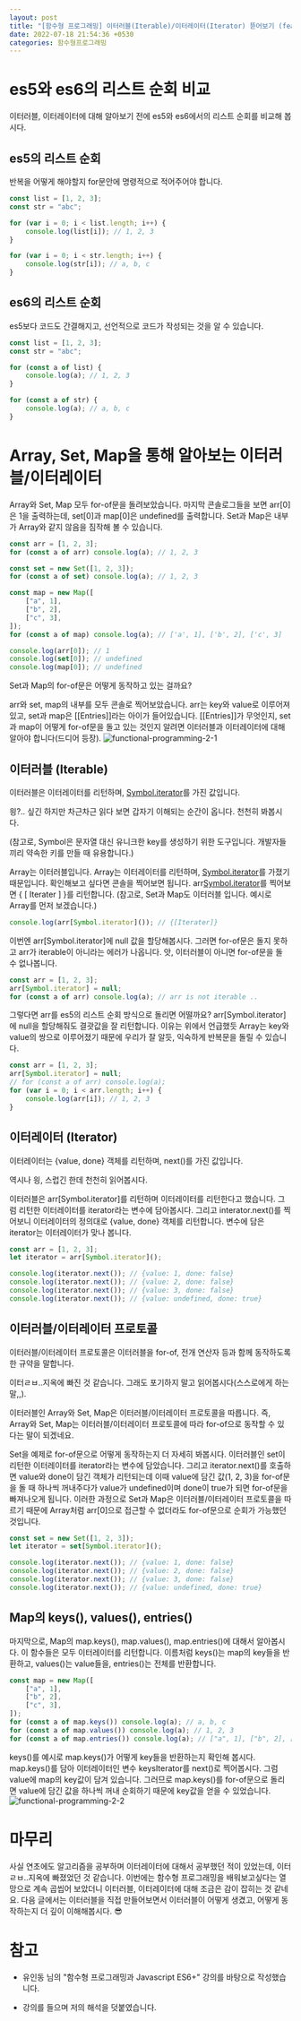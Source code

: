 ```yaml
---
layout: post
title: "[함수형 프로그래밍] 이터러블(Iterable)/이터레이터(Iterator) 뜯어보기 (feat. es6의 리스트순회)"
date: 2022-07-18 21:54:36 +0530
categories: 함수형프로그래밍
---
```


# es5와 es6의 리스트 순회 비교

이터러블, 이터레이터에 대해 알아보기 전에 es5와 es6에서의 리스트 순회를 비교해 봅시다.

## es5의 리스트 순회

반복을 어떻게 해야할지 for문안에 명령적으로 적어주어야 합니다.

```javascript
const list = [1, 2, 3];
const str = "abc";

for (var i = 0; i < list.length; i++) {
	console.log(list[i]); // 1, 2, 3
}

for (var i = 0; i < str.length; i++) {
	console.log(str[i]); // a, b, c
}
```

## es6의 리스트 순회

es5보다 코드도 간결해지고, 선언적으로 코드가 작성되는 것을 알 수 있습니다.

```javascript
const list = [1, 2, 3];
const str = "abc";

for (const a of list) {
	console.log(a); // 1, 2, 3
}

for (const a of str) {
	console.log(a); // a, b, c
}
```

# Array, Set, Map을 통해 알아보는 이터러블/이터레이터

Array와 Set, Map 모두 for-of문을 돌려보았습니다. 마지막 콘솔로그들을 보면 arr[0]은 1을 출력하는데, set[0]과 map[0]은 undefined를 출력합니다. Set과 Map은 내부가 Array와 같지 않음을 짐작해 볼 수 있습니다.

```javascript
const arr = [1, 2, 3];
for (const a of arr) console.log(a); // 1, 2, 3

const set = new Set([1, 2, 3]);
for (const a of set) console.log(a); // 1, 2, 3

const map = new Map([
	["a", 1],
	["b", 2],
	["c", 3],
]);
for (const a of map) console.log(a); // ['a', 1], ['b', 2], ['c', 3]

console.log(arr[0]); // 1
console.log(set[0]); // undefined
console.log(map[0]); // undefined
```

Set과 Map의 for-of문은 어떻게 동작하고 있는 걸까요?

arr와 set, map의 내부를 모두 콘솔로 찍어보았습니다. arr는 key와 value로 이루어져있고, set과 map은 [[Entries]]라는 아이가 들어있습니다. [[Entries]]가 무엇인지, set과 map이 어떻게 for-of문을 돌고 있는 것인지 알려면 이터러블과 이터레이터에 대해 알아야 합니다(드디어 등장).
![functional-programming-2-1](/assets/images/functional-programming/functional-programming-2-1.png)

## 이터러블 (Iterable)

이터러블은 이터레이터를 리턴하며, [Symbol.iterator]()를 가진 값입니다.

읭?.. 싶긴 하지만 차근차근 읽다 보면 갑자기 이해되는 순간이 옵니다. 천천히 봐봅시다.

(참고로, Symbol은 문자열 대신 유니크한 key를 생성하기 위한 도구입니다. 개발자들끼리 약속한 키를 만들 때 유용합니다.)

Array는 이터러블입니다. Array는 이터레이터를 리턴하며, [Symbol.iterator]()를 가졌기 때문입니다. 확인해보고 싶다면 콘솔을 찍어보면 됩니다. arr[Symbol.iterator]()를 찍어보면 { [ Iterater ] }를 리턴합니다. (참고로, Set과 Map도 이터러블 입니다. 예시로 Array를 먼저 보겠습니다.)

```javascript
console.log(arr[Symbol.iterator]()); // {[Iterater]}
```

이번엔 arr[Symbol.iterator]에 null 값을 할당해봅시다. 그러면 for-of문은 돌지 못하고 arr가 iterable이 아니라는 에러가 나옵니다. 앗, 이터러블이 아니면 for-of문을 돌 수 없나봅니다.

```javascript
const arr = [1, 2, 3];
arr[Symbol.iterator] = null;
for (const a of arr) console.log(a); // arr is not iterable ..
```

그렇다면 arr를 es5의 리스트 순회 방식으로 돌리면 어떨까요? arr[Symbol.iterator]에 null을 할당해줘도 결괏값을 잘 리턴합니다. 이유는 위에서 언급했듯 Array는 key와 value의 쌍으로 이루어졌기 때문에 우리가 잘 알듯, 익숙하게 반복문을 돌릴 수 있습니다.

```javascript
const arr = [1, 2, 3];
arr[Symbol.iterator] = null;
// for (const a of arr) console.log(a);
for (var i = 0; i < arr.length; i++) {
	console.log(arr[i]); // 1, 2, 3
}
```

## 이터레이터 (Iterator)

이터레이터는 {value, done} 객체를 리턴하며, next()를 가진 값입니다.

역시나 읭, 스럽긴 한데 천천히 읽어봅시다.

이터러블은 arr[Symbol.iterator]를 리턴하며 이터레이터를 리턴한다고 했습니다. 그럼 리턴한 이터레이터를 iterator라는 변수에 담아봅시다. 그리고 interator.next()를 찍어보니 이터레이터의 정의대로 {value, done} 객체를 리턴합니다. 변수에 담은 iterator는 이터레이터가 맞나 봅니다.

```javascript
const arr = [1, 2, 3];
let iterator = arr[Symbol.iterator]();

console.log(iterator.next()); // {value: 1, done: false}
console.log(iterator.next()); // {value: 2, done: false}
console.log(iterator.next()); // {value: 3, done: false}
console.log(iterator.next()); // {value: undefined, done: true}
```

## 이터러블/이터레이터 프로토콜

이터러블/이터레이터 프로토콜은 이터러블을 for-of, 전개 연산자 등과 함께 동작하도록 한 규약을 말합니다.

이터ㄹㅂ..지옥에 빠진 것 같습니다. 그래도 포기하지 말고 읽어봅시다(스스로에게 하는 말,,).

이터러블인 Array와 Set, Map은 이터러블/이터레이터 프로토콜을 따릅니다. 즉, Array와 Set, Map는 이터러블/이터레이터 프로토콜에 따라 for-of으로 동작할 수 있다는 말이 되겠네요.

Set을 예제로 for-of문으로 어떻게 동작하는지 더 자세히 봐봅시다. 이터러블인 set이 리턴한 이터레이터를 iterator라는 변수에 담았습니다. 그리고 iterator.next()를 호출하면 value와 done이 담긴 객체가 리턴되는데 이때 value에 담긴 값(1, 2, 3)을 for-of문을 돌 때 하나씩 꺼내주다가 value가 undefined이며 done이 true가 되면 for-of문을 빠져나오게 됩니다. 이러한 과정으로 Set과 Map은 이터러블/이터레이터 프로토콜을 따르기 때문에 Array처럼 arr[0]으로 접근할 수 없더라도 for-of문으로 순회가 가능했던 것입니다.

```javascript
const set = new Set([1, 2, 3]);
let iterator = set[Symbol.iterator]();

console.log(iterator.next()); // {value: 1, done: false}
console.log(iterator.next()); // {value: 2, done: false}
console.log(iterator.next()); // {value: 3, done: false}
console.log(iterator.next()); // {value: undefined, done: true}
```

## Map의 keys(), values(), entries()

마지막으로, Map의 map.keys(), map.values(), map.entries()에 대해서 알아봅시다. 이 함수들은 모두 이터레이터를 리턴합니다. 이름처럼 keys()는 map의 key들을 반환하고, values()는 value들을, entries()는 전체를 반환합니다.

```javascript
const map = new Map([
	["a", 1],
	["b", 2],
	["c", 3],
]);
for (const a of map.keys()) console.log(a); // a, b, c
for (const a of map.values()) console.log(a); // 1, 2, 3
for (const a of map.entries()) console.log(a); // ["a", 1], ["b", 2], ["c", 3]
```

keys()를 예시로 map.keys()가 어떻게 key들을 반환하는지 확인해 봅시다. map.keys()를 담아 이터레이터인 변수 keysIterator를 next()로 찍어봅시다. 그럼 value에 map의 key값이 담겨 있습니다. 그러므로 map.keys()를 for-of문으로 돌리면 value에 담긴 값을 하나씩 꺼내 순회하기 때문에 key값을 얻을 수 있었습니다.
![functional-programming-2-2](../assets/images/functional-programming/functional-programming-2-2.png)

# 마무리

사실 연초에도 알고리즘을 공부하며 이터레이터에 대해서 공부했던 적이 있었는데, 이터ㄹㅂ..지옥에 빠졌었던 것 같습니다. 이번에는 함수형 프로그래밍을 배워보고싶다는 열망으로 계속 곱씹어 보았더니 이터러블, 이터레이터에 대해 조금은 감이 잡히는 것 같네요. 다음 글에서는 이터러블을 직접 만들어보면서 이터러블이 어떻게 생겼고, 어떻게 동작하는지 더 깊이 이해해봅시다. 😎

# 참고

- 유인동 님의 "함수형 프로그래밍과 Javascript ES6+" 강의를 바탕으로 작성했습니다.

- 강의를 들으며 저의 해석을 덧붙였습니다.
